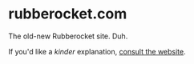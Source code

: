 # rubberocket.com
The old-new Rubberocket site. Duh.

If you'd like a *kinder* explanation, <a href="https://rubberocket.github.io/about/">consult the website</a>.